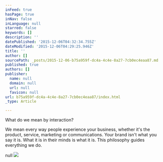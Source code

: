 ```yaml
---
inFeed: true
hasPage: true
inNav: false
inLanguage: null
starred: false
keywords: []
description: ''
datePublished: '2015-12-06T04:32:34.755Z'
dateModified: '2015-12-06T04:29:25.946Z'
title: ''
author: []
sourcePath: _posts/2015-12-06-b75a959f-dc4a-4c4e-8a27-7cb0ec4eaa87.md
published: true
authors: []
publisher:
  name: null
  domain: null
  url: null
  favicon: null
url: b75a959f-dc4a-4c4e-8a27-7cb0ec4eaa87/index.html
_type: Article

---
```

What do we mean by interaction?

We mean every way people experience your business, whether it's the product, service, marketing or communications. Your brand isn't what you say it is. What it is in their minds is what it is.
This philosophy guides everything we do. 

null
![](https://the-grid-user-content.s3-us-west-2.amazonaws.com/ed9dca52-9a58-4bdb-abcd-f96442fc5f91.jpg)